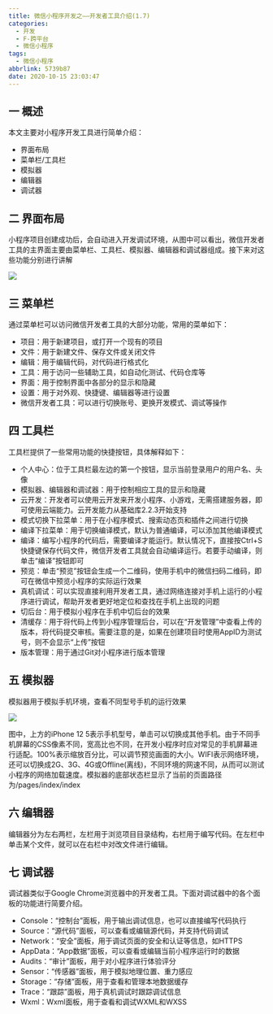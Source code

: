 ```yaml
---
title: 微信小程序开发之——开发者工具介绍(1.7)
categories:
  - 开发
  - F-跨平台
  - 微信小程序
tags:
  - 微信小程序
abbrlink: 5739b87
date: 2020-10-15 23:03:47
---
```

## 一 概述

本文主要对小程序开发工具进行简单介绍：

* 界面布局
* 菜单栏/工具栏
* 模拟器
* 编辑器
* 调试器

<!--more-->

## 二 界面布局

小程序项目创建成功后，会自动进入开发调试环境，从图中可以看出，微信开发者工具的主界面主要由菜单栏、工具栏、模拟器、编辑器和调试器组成。接下来对这些功能分别进行讲解

![][1]

## 三 菜单栏

通过菜单栏可以访问微信开发者工具的大部分功能，常用的菜单如下：

* 项目：用于新建项目，或打开一个现有的项目
* 文件：用于新建文件、保存文件或关闭文件
* 编辑：用于编辑代码，对代码进行格式化
* 工具：用于访问一些辅助工具，如自动化测试、代码仓库等
* 界面：用于控制界面中各部分的显示和隐藏
* 设置：用于对外观、快捷键、编辑器等进行设置
* 微信开发者工具：可以进行切换账号、更换开发模式、调试等操作

## 四 工具栏

工具栏提供了一些常用功能的快捷按钮，具体解释如下：

* 个人中心：位于工具栏最左边的第一个按钮，显示当前登录用户的用户名、头像
* 模拟器、编辑器和调试器：用于控制相应工具的显示和隐藏
* 云开发：开发者可以使用云开发来开发小程序、小游戏，无需搭建服务器，即可使用云端能力。云开发能力从基础库2.2.3开始支持
* 模式切换下拉菜单：用于在小程序模式、搜索动态页和插件之间进行切换
* 编译下拉菜单：用于切换编译模式，默认为普通编译，可以添加其他编译模式
* 编译：编写小程序的代码后，需要编译才能运行。默认情况下，直接按Ctrl+S快捷键保存代码文件，微信开发者工具就会自动编译运行。若要手动编译，则单击“编译”按钮即可
* 预览：单击“预览”按钮会生成一个二维码，使用手机中的微信扫码二维码，即可在微信中预览小程序的实际运行效果
* 真机调试：可以实现直接利用开发者工具，通过网络连接对手机上运行的小程序进行调试，帮助开发者更好地定位和查找在手机上出现的问题
* 切后台：用于模拟小程序在手机中切后台的效果
* 清缓存：用于将代码上传到小程序管理后台，可以在“开发管理”中查看上传的版本，将代码提交审核。需要注意的是，如果在创建项目时使用AppID为测试号，则不会显示“上传”按钮
* 版本管理：用于通过Git对小程序进行版本管理

## 五 模拟器

模拟器用于模拟手机环境，查看不同型号手机的运行效果

![][2]

图中，上方的iPhone 12 5表示手机型号，单击可以切换成其他手机。由于不同手机屏幕的CSS像素不同，宽高比也不同，在开发小程序时应对常见的手机屏幕进行适配。100%表示缩放百分比，可以调节预览画面的大小。WIFI表示网络环境，还可以切换成2G、3G、4G或Offline(离线)，不同环境的网速不同，从而可以测试小程序的网络加载速度。模拟器的底部状态栏显示了当前的页面路径为/pages/index/index

## 六 编辑器

编辑器分为左右两栏，左栏用于浏览项目目录结构，右栏用于编写代码。在左栏中单击某个文件，就可以在右栏中对改文件进行编辑。

## 七 调试器

调试器类似于Google Chrome浏览器中的开发者工具。下面对调试器中的各个面板的功能进行简要介绍。

* Console：“控制台”面板，用于输出调试信息，也可以直接编写代码执行
* Source：“源代码”面板，可以查看或编辑源代码，并支持代码调试
* Network：“安全”面板，用于调试页面的安全和认证等信息，如HTTPS
* AppData：“App数据”面板，可以查看或编辑当前小程序运行时的数据
* Audits：“审计”面板，用于对小程序进行体验评分
* Sensor：“传感器”面板，用于模拟地理位置、重力感应
* Storage：“存储”面板，用于查看和管理本地数据缓存
* Trace：“跟踪”面板，用于真机调试时跟踪调试信息
* Wxml：Wxml面板，用于查看和调试WXML和WXSS



[1]:https://cdn.jsdelivr.net/gh/PGzxc/CDN@master/blog-wechat/wechat-tools-layout.png
[2]:https://cdn.jsdelivr.net/gh/PGzxc/CDN@master/blog-wechat/wechat-tools-simulator.png